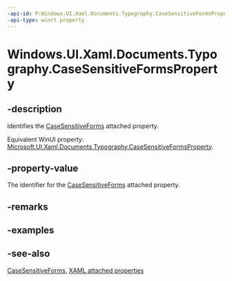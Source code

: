 ```yaml
---
-api-id: P:Windows.UI.Xaml.Documents.Typography.CaseSensitiveFormsProperty
-api-type: winrt property
---
```


<!-- Property syntax
public Windows.UI.Xaml.DependencyProperty CaseSensitiveFormsProperty { get; }
-->

# Windows.UI.Xaml.Documents.Typography.CaseSensitiveFormsProperty

## -description
Identifies the [CaseSensitiveForms](typography_casesensitiveforms.md) attached property.

Equivalent WinUI property: [Microsoft.UI.Xaml.Documents.Typography.CaseSensitiveFormsProperty](/windows/winui/api/microsoft.ui.xaml.documents.typography.casesensitiveformsproperty).

## -property-value
The identifier for the [CaseSensitiveForms](typography_casesensitiveforms.md) attached property.

## -remarks

## -examples

## -see-also

[CaseSensitiveForms](typography_casesensitiveforms.md), [XAML attached properties](/windows/uwp/xaml-platform/attached-properties-overview)
